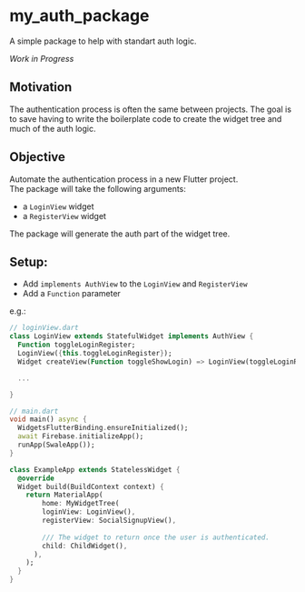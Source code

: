 # my_auth_package
A simple package to help with standart auth logic. 

_Work in Progress_

## Motivation
The authentication process is often the same between projects. The goal is to save having to write the boilerplate code to create the widget tree and much of the auth logic.

## Objective
Automate the authentication process in a new Flutter project.  
The package will take the following arguments:
  - a `LoginView` widget
  - a `RegisterView` widget

The package will generate the auth part of the widget tree.

## Setup: 
- Add `implements AuthView` to the `LoginView` and `RegisterView`
- Add a `Function` parameter 

e.g.: 

```dart
// loginView.dart
class LoginView extends StatefulWidget implements AuthView {  
  Function toggleLoginRegister;
  LoginView({this.toggleLoginRegister});
  Widget createView(Function toggleShowLogin) => LoginView(toggleLoginRegister: toggleShowLogin);  

  ...

}
```


```dart
// main.dart
void main() async {  
  WidgetsFlutterBinding.ensureInitialized();
  await Firebase.initializeApp();
  runApp(SwaleApp());
}

class ExampleApp extends StatelessWidget {
  @override
  Widget build(BuildContext context) {
    return MaterialApp(
        home: MyWidgetTree(
        loginView: LoginView(),
        registerView: SocialSignupView(),  
          
        /// The widget to return once the user is authenticated.
        child: ChildWidget(),
      ),
    );
  }
}
```


